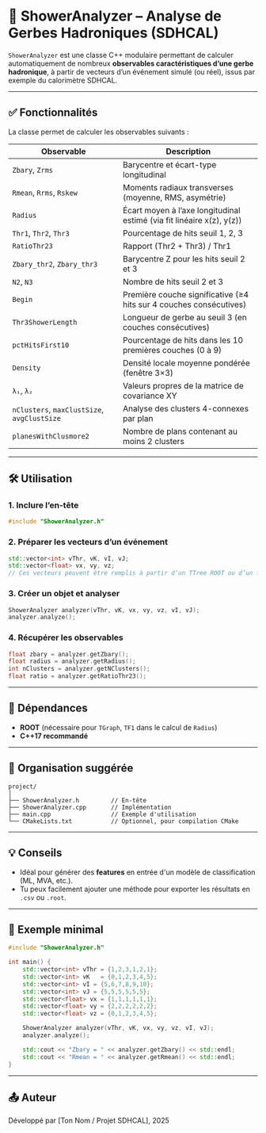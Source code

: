 # 📘 ShowerAnalyzer – Analyse de Gerbes Hadroniques (SDHCAL)

`ShowerAnalyzer` est une classe C++ modulaire permettant de calculer automatiquement de nombreux **observables caractéristiques d’une gerbe hadronique**, à partir de vecteurs d’un événement simulé (ou réel), issus par exemple du calorimètre SDHCAL.

---

## ✅ Fonctionnalités

La classe permet de calculer les observables suivants :

| Observable                                  | Description                                                           |
| ------------------------------------------- | --------------------------------------------------------------------- |
| `Zbary`, `Zrms`                             | Barycentre et écart-type longitudinal                                 |
| `Rmean`, `Rrms`, `Rskew`                    | Moments radiaux transverses (moyenne, RMS, asymétrie)                 |
| `Radius`                                    | Écart moyen à l’axe longitudinal estimé (via fit linéaire x(z), y(z)) |
| `Thr1`, `Thr2`, `Thr3`                      | Pourcentage de hits seuil 1, 2, 3                                     |
| `RatioThr23`                                | Rapport (Thr2 + Thr3) / Thr1                                          |
| `Zbary_thr2`, `Zbary_thr3`                  | Barycentre Z pour les hits seuil 2 et 3                               |
| `N2`, `N3`                                  | Nombre de hits seuil 2 et 3                                           |
| `Begin`                                     | Première couche significative (≥4 hits sur 4 couches consécutives)    |
| `Thr3ShowerLength`                          | Longueur de gerbe au seuil 3 (en couches consécutives)                |
| `pctHitsFirst10`                            | Pourcentage de hits dans les 10 premières couches (0 à 9)             |
| `Density`                                   | Densité locale moyenne pondérée (fenêtre 3×3)                         |
| `λ₁`, `λ₂`                                  | Valeurs propres de la matrice de covariance XY                        |
| `nClusters`, `maxClustSize`, `avgClustSize` | Analyse des clusters 4-connexes par plan                              |
| `planesWithClusmore2`                       | Nombre de plans contenant au moins 2 clusters                         |

---

## 🛠️ Utilisation

### 1. Inclure l’en-tête

```cpp
#include "ShowerAnalyzer.h"
```

### 2. Préparer les vecteurs d’un événement

```cpp
std::vector<int> vThr, vK, vI, vJ;
std::vector<float> vx, vy, vz;
// Ces vecteurs peuvent être remplis à partir d’un TTree ROOT ou d’un fichier SLCIO converti
```

### 3. Créer un objet et analyser

```cpp
ShowerAnalyzer analyzer(vThr, vK, vx, vy, vz, vI, vJ);
analyzer.analyze();
```

### 4. Récupérer les observables

```cpp
float zbary = analyzer.getZbary();
float radius = analyzer.getRadius();
int nClusters = analyzer.getNClusters();
float ratio = analyzer.getRatioThr23();
```

---

## 📎 Dépendances

* **ROOT** (nécessaire pour `TGraph`, `TF1` dans le calcul de `Radius`)
* **C++17 recommandé**

---

## 📂 Organisation suggérée

```
project/
│
├── ShowerAnalyzer.h         // En-tête
├── ShowerAnalyzer.cpp       // Implémentation
├── main.cpp                 // Exemple d'utilisation
└── CMakeLists.txt           // Optionnel, pour compilation CMake
```

---

## 💡 Conseils

* Idéal pour générer des **features** en entrée d'un modèle de classification (ML, MVA, etc.).
* Tu peux facilement ajouter une méthode pour exporter les résultats en `.csv` ou `.root`.

---

## 🧪 Exemple minimal

```cpp
#include "ShowerAnalyzer.h"

int main() {
    std::vector<int> vThr = {1,2,3,1,2,1};
    std::vector<int> vK   = {0,1,2,3,4,5};
    std::vector<int> vI = {5,6,7,8,9,10};
    std::vector<int> vJ = {5,5,5,5,5,5};
    std::vector<float> vx = {1,1,1,1,1,1};
    std::vector<float> vy = {2,2,2,2,2,2};
    std::vector<float> vz = {0,1,2,3,4,5};

    ShowerAnalyzer analyzer(vThr, vK, vx, vy, vz, vI, vJ);
    analyzer.analyze();

    std::cout << "Zbary = " << analyzer.getZbary() << std::endl;
    std::cout << "Rmean = " << analyzer.getRmean() << std::endl;
}
```

---

## 📤 Auteur

Développé par \[Ton Nom / Projet SDHCAL], 2025
